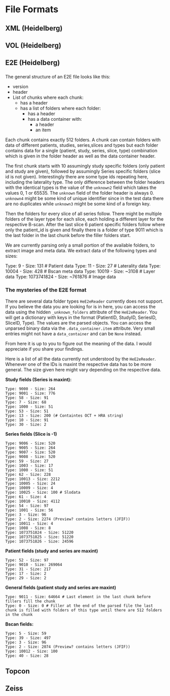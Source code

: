 # File Formats

## XML (Heidelberg)

## VOL (Heidelberg)

## E2E (Heidelberg)

###

The general structure of an E2E file looks like this:

+ version
+ header
+ List of chunks where each chunk:
    + has a header
    + has a list of folders where each folder:
        + has a header
        + has a data container with:
            + a header
            + an item

Each chunk contains exactly 512 folders. A chunk can contain folders with data of different patients, studies, series,slices and types but each folder contains data for a single (patient, study, series, slice, type) combination which is given in the folder header as well as the data container header.

The first chunk starts with 10 assumingly study specific folders (only patient and study are given), followed by assumingly Series specific folders (slice id is not given). Interestingly there are some type ids repeating here, including the laterality type. The only difference between the folder headers with the identical types is the value of the `unknown2` field which takes the values 0, 1 or 65535. The `unknown` field of the folder header is always 0. `unknown4` might be some kind of unique identifier since in the test data there are no duplicates while `unknown3` might be some kind of a foreign key.

Then the folders for every slice of all series follow. There might be multiple folders of the layer type for each slice, each holding a different layer for the respective B-scan. After the last slice 6 patient specific folders follow where only the patient_id is given and finally there is a folder of type 9011 which is the last folder in the last chunk before the filler folders start.

We are currently parsing only a small portion of the available folders, to extract image and meta data. We extract data of the following types and sizes:

Type: 9 - Size: 131   # Patient data
Type: 11 - Size: 27  # Laterality data
Type: 10004 - Size: 428  # Bscan meta data
Type: 10019 - Size: ~3108  # Layer data
Type: 1073741824 - Size: ~761876  # Image data

### The mysteries of the E2E format
There are several data folder types `HeE2eReader` currently does not support. If you believe the data you are looking for is in here, you can access the data using the hidden `_unknown_folders` attribute of the `HeE2eReader`. You will get a dictionary with keys in the format (PatientID, StudyID, SeriesID, SliceID, Type). The values are the parsed objects. You can access the unparsed binary data via the `.data_container.item` attribute. Very small entries might not have a `data_container` and can be `None` instead.

From here it is up to you to figure out the meaning of the data. I would appreciate if you share your findings.

Here is a list of all the data currently not understood by the `HeE2eReader`. Whenever one of the IDs is maxint the respective data has to be more general. The size given here might vary depending on the respective data.

**Study fields (Series is maxint):**

    Type: 9000 - Size: 264
    Type: 9001 - Size: 776
    Type: 58 - Size: 91
    Type: 7 - Size: 68
    Type: 1000 - Size: 51
    Type: 53 - Size: 51
    Type: 13 - Size: 200 (# Containtes OCT + HRA string)
    Type: 10 - Size: 91
    Type: 30 - Size: 2

**Series fields (Slice is -1)**

    Type: 9006 - Size: 520
    Type: 9005 - Size: 264
    Type: 9007 - Size: 520
    Type: 9008 - Size: 520
    Type: 59 - Size: 27
    Type: 1003 - Size: 17
    Type: 1000 - Size: 51
    Type: 62 - Size: 228
    Type: 10013 - Size: 2212
    Type: 10005 - Size: 24
    Type: 10009 - Size: 4
    Type: 10025 - Size: 100 # Slodata
    Type: 61 - Size: 4
    Type: 10010 - Size: 4112
    Type: 54 - Size: 97
    Type: 1001 - Size: 56
    Type: 3 - Size: 96
    Type: 2 - Size: 2274 (Preview? contains letters (JFIF))
    Type: 10011 - Size: 4
    Type: 1008 - Size: 8
    Type: 1073751824 - Size: 51220
    Type: 1073751825 - Size: 51220
    Type: 1073751826 - Size: 24596



**Patient fields (study and series are maxint)**

    Type: 52 - Size: 97
    Type: 9010 - Size: 269064
    Type: 31 - Size: 217
    Type: 17 - Size: 2
    Type: 29 - Size: 2

**General fields (patient study and series are maxint)**

    Type: 9011 - Size: 64664 # Last element in the last chunk before fillers fill the chunk
    Type: 0 - Size: 0 # Filler at the end of the parsed file the last chunk is filled with folders of this type until there are 512 folders in the chunk

**Bscan fields:**

    Type: 5 - Size: 59
    Type: 39 - Size: 497
    Type: 3 - Size: 96
    Type: 2 - Size: 2074 (Preview? contains letters (JFIF))
    Type: 10012 - Size: 100
    Type: 40 - Size: 28

## Topcon

## Zeiss
